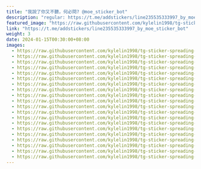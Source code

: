 ```yaml
---
title: "我說了你又不聽，何必問? @moe_sticker_bot"
description: "regular: https://t.me/addstickers/line235535333997_by_moe_sticker_bot"
featured_image: "https://raw.githubusercontent.com/kylelin1998/tg-sticker-spreading-worldwide-images/main/img/cf81c018-d4a5-4dac-9b90-76fd9794c051.jpg"
link: "https://t.me/addstickers/line235535333997_by_moe_sticker_bot"
weight: 3
date: 2024-01-15T00:30:00+08:00
images:
  - https://raw.githubusercontent.com/kylelin1998/tg-sticker-spreading-worldwide-images/main/img/cf81c018-d4a5-4dac-9b90-76fd9794c051.jpg
  - https://raw.githubusercontent.com/kylelin1998/tg-sticker-spreading-worldwide-images/main/img/c2dc317c-7faa-4016-90c9-91f091bbf29b.jpg
  - https://raw.githubusercontent.com/kylelin1998/tg-sticker-spreading-worldwide-images/main/img/3f0b700f-c606-4665-953a-178b22be5906.jpg
  - https://raw.githubusercontent.com/kylelin1998/tg-sticker-spreading-worldwide-images/main/img/569238cf-42d0-4b2d-b9b1-3697b9cf3500.jpg
  - https://raw.githubusercontent.com/kylelin1998/tg-sticker-spreading-worldwide-images/main/img/34343f2b-9852-4afb-ab9c-f5cb634af143.jpg
  - https://raw.githubusercontent.com/kylelin1998/tg-sticker-spreading-worldwide-images/main/img/46911dc3-e5ac-43e8-8c9e-0feb22f6d309.jpg
  - https://raw.githubusercontent.com/kylelin1998/tg-sticker-spreading-worldwide-images/main/img/084b9372-c236-47bf-8e66-a3cd123ce1b2.jpg
  - https://raw.githubusercontent.com/kylelin1998/tg-sticker-spreading-worldwide-images/main/img/ea03bb39-b858-41c7-be53-933e2c927792.jpg
  - https://raw.githubusercontent.com/kylelin1998/tg-sticker-spreading-worldwide-images/main/img/e9651fb3-850d-4505-952e-3c0452b49e95.jpg
  - https://raw.githubusercontent.com/kylelin1998/tg-sticker-spreading-worldwide-images/main/img/b0d1f1ef-fe7a-484f-86e1-ba17cfbda0f6.jpg
  - https://raw.githubusercontent.com/kylelin1998/tg-sticker-spreading-worldwide-images/main/img/7e556d00-8401-4840-8eab-dbfa2d2271bd.jpg
  - https://raw.githubusercontent.com/kylelin1998/tg-sticker-spreading-worldwide-images/main/img/607da79f-27b6-46ee-b321-f555660cf952.jpg
  - https://raw.githubusercontent.com/kylelin1998/tg-sticker-spreading-worldwide-images/main/img/01e2e073-2495-4113-8d29-e11db7cb1834.jpg
  - https://raw.githubusercontent.com/kylelin1998/tg-sticker-spreading-worldwide-images/main/img/7219495b-1f75-4416-9af3-0411844f3f34.jpg
  - https://raw.githubusercontent.com/kylelin1998/tg-sticker-spreading-worldwide-images/main/img/22ca62c8-5736-4a50-84fa-5df1514f2fce.jpg
  - https://raw.githubusercontent.com/kylelin1998/tg-sticker-spreading-worldwide-images/main/img/235bd469-befb-44a0-8faf-0c663eb811ff.jpg
  - https://raw.githubusercontent.com/kylelin1998/tg-sticker-spreading-worldwide-images/main/img/6947df5a-c7f5-4e43-8401-da679658b8c7.jpg
  - https://raw.githubusercontent.com/kylelin1998/tg-sticker-spreading-worldwide-images/main/img/9d46018e-c3f7-42a7-9328-6f58a7365f35.jpg
  - https://raw.githubusercontent.com/kylelin1998/tg-sticker-spreading-worldwide-images/main/img/99cfae46-8beb-4ee8-ba3b-00079de54421.jpg
  - https://raw.githubusercontent.com/kylelin1998/tg-sticker-spreading-worldwide-images/main/img/e0849156-f15f-43cc-b1a3-1657470c98ab.jpg
---
```

